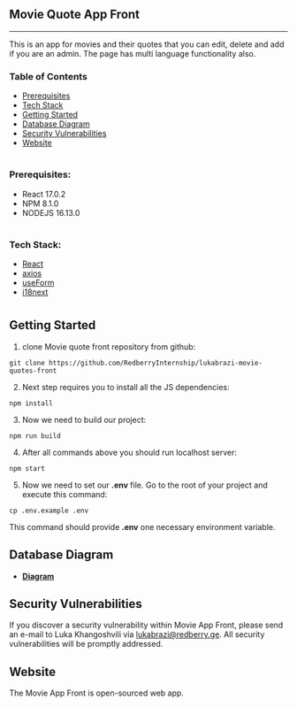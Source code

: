 ## Movie Quote App Front

---

This is an app for movies and their quotes that you can edit, delete and add if you are an admin. The page has multi language functionality also.

### Table of Contents

-   [Prerequisites](#prerequisites)
-   [Tech Stack](#tech-stack)
-   [Getting Started](#getting-started)
-   [Database Diagram](#database-diagram)
-   [Security Vulnerabilities](#security-vulnerabilities)
-   [Website](#website)

#

### Prerequisites:

-   React 17.0.2
-   NPM 8.1.0
-   NODEJS 16.13.0

#

### Tech Stack:

-   [React](https://reactjs.org/)
-   [axios](https://github.com/axios/axios)
-   [useForm](https://react-hook-form.com/api/useform/)
-   [i18next](https://react.i18next.com/)

#

## Getting Started
1. clone Movie quote front repository from github:
```
git clone https://github.com/RedberryInternship/lukabrazi-movie-quotes-front
```
2. Next step requires you to install all the JS dependencies:
```
npm install
```
3. Now we need to build our project:
```
npm run build
```
4. After all commands above you should run localhost server:
```
npm start
```
5. Now we need to set our **.env** file. Go to the root of your project and execute this command:
```
cp .env.example .env
```
This command should provide **.env** one necessary environment variable.

## Database Diagram
- **[Diagram](https://drawsql.app/redberry-15/diagrams/movie-quote)**

## Security Vulnerabilities

If you discover a security vulnerability within Movie App Front, please send an e-mail to Luka Khangoshvili via [lukabrazi@redberry.ge](mailto:lukabrazi@redberry.ge). All security vulnerabilities will be promptly addressed.

## Website

The Movie App Front is open-sourced web app.